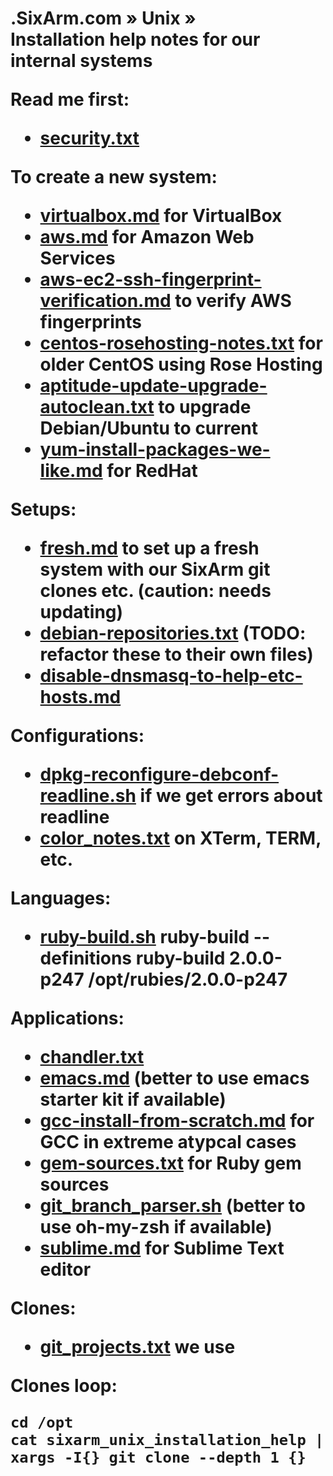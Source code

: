 <h1>.SixArm.com » Unix » <br> Installation help notes for our internal systems

Read me first:

  * <a href="security.txt">security.txt</a>
  
To create a new system:

  * <a href="virtualbox.md">virtualbox.md</a> for VirtualBox
  * <a href="aws.md">aws.md</a> for Amazon Web Services
  * <a href="aws-ec2-ssh-fingerprint-verification.md">aws-ec2-ssh-fingerprint-verification.md</a> to verify AWS fingerprints
  * <a href="centos-rosehosting-notes.txt">centos-rosehosting-notes.txt</a> for older CentOS using Rose Hosting
  * <a href="aptitude-update-upgrade-autoclean.txt">aptitude-update-upgrade-autoclean.txt</a> to upgrade Debian/Ubuntu to current
  * <a href="yum-install-packages-we-like.md">yum-install-packages-we-like.md</a> for RedHat
  
Setups:

  * <a href="fresh.md">fresh.md</a> to set up a fresh system with our SixArm git clones etc. (caution: needs updating)
  * <a href="debian-repositories.txt">debian-repositories.txt</a> (TODO: refactor these to their own files)
  * <a href="disable-dnsmasq-to-help-etc-hosts.md">disable-dnsmasq-to-help-etc-hosts.md</a> 

  
Configurations:

  * <a href="dpkg-reconfigure-debconf-readline.sh">dpkg-reconfigure-debconf-readline.sh</a> if we get errors about readline
  * <a href="color_notes.txt">color_notes.txt</a> on XTerm, TERM, etc.

Languages:

  * <a href="ruby-build.sh">ruby-build.sh</a> 
        ruby-build --definitions
        ruby-build 2.0.0-p247 /opt/rubies/2.0.0-p247
        
Applications:

  * <a href="chandler.txt">chandler.txt</a>
  * <a href="emacs.md">emacs.md</a> (better to use emacs starter kit if available)
  * <a href="gcc-install-from-scratch.md">gcc-install-from-scratch.md</a> for GCC in extreme atypcal cases
  * <a href="gem-sources.txt">gem-sources.txt</a> for Ruby gem sources
  * <a href="git_branch_parser.sh">git_branch_parser.sh</a> (better to use oh-my-zsh if available)
  * <a href="sublime.md">sublime.md</a> for Sublime Text editor
  
Clones:

  * <a href="git_projects.txt">git_projects.txt</a> we use

Clones loop:

    cd /opt
    cat sixarm_unix_installation_help | xargs -I{} git clone --depth 1 {}
    
  
